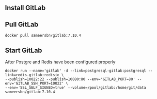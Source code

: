 ## Install GitLab

## Pull GitLab
	docker pull sameersbn/gitlab:7.10.4	

## Start GitLab
After Postgre and Redis have been configured properly

	docker run --name='gitlab' -d --link=postgresql-gitlab:postgresql --link=redis-gitlab:redisio \
	--publish=10022:22 --publish=10080:80 --env='GITLAB_PORT=80' --env='GITLAB_SSH_PORT=10022' \
	--env='SSL_SELF_SIGNED=true' --volume=/pool/gitlab:/home/git/data sameersbn/gitlab:7.10.4

